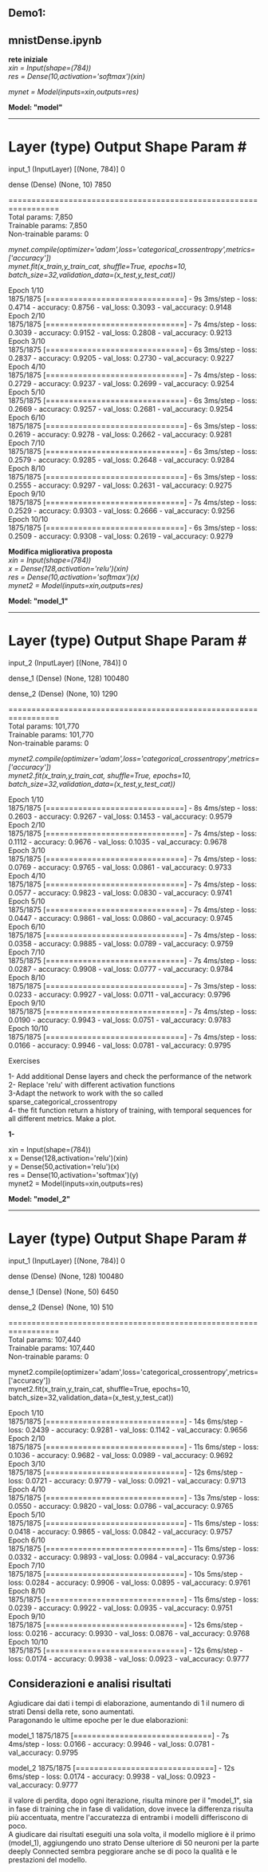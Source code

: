 
## Demo1:   
## mnistDense.ipynb  


**rete iniziale**  
*xin = Input(shape=(784))*  
*res = Dense(10,activation='softmax')(xin)*  

*mynet = Model(inputs=xin,outputs=res)*  

**Model: "model"**  
_______________________________________________  
 Layer (type)                Output Shape              Param #     
=================================================================  
 input_1 (InputLayer)        [(None, 784)]             0           
                                                                   
 dense (Dense)               (None, 10)                7850        
                                                                   
=================================================================  
Total params: 7,850  
Trainable params: 7,850  
Non-trainable params: 0  

*mynet.compile(optimizer='adam',loss='categorical_crossentropy',metrics=['accuracy'])*  
*mynet.fit(x_train,y_train_cat, shuffle=True, epochs=10, batch_size=32,validation_data=(x_test,y_test_cat))*  
  
Epoch 1/10  
1875/1875 [==============================] - 9s 3ms/step - loss: 0.4714 - accuracy: 0.8756 - val_loss: 0.3093 - val_accuracy: 0.9148  
Epoch 2/10  
1875/1875 [==============================] - 7s 4ms/step - loss: 0.3039 - accuracy: 0.9152 - val_loss: 0.2808 - val_accuracy: 0.9213  
Epoch 3/10  
1875/1875 [==============================] - 6s 3ms/step - loss: 0.2837 - accuracy: 0.9205 - val_loss: 0.2730 - val_accuracy: 0.9227  
Epoch 4/10  
1875/1875 [==============================] - 7s 4ms/step - loss: 0.2729 - accuracy: 0.9237 - val_loss: 0.2699 - val_accuracy: 0.9254  
Epoch 5/10  
1875/1875 [==============================] - 6s 3ms/step - loss: 0.2669 - accuracy: 0.9257 - val_loss: 0.2681 - val_accuracy: 0.9254  
Epoch 6/10  
1875/1875 [==============================] - 6s 3ms/step - loss: 0.2619 - accuracy: 0.9278 - val_loss: 0.2662 - val_accuracy: 0.9281  
Epoch 7/10  
1875/1875 [==============================] - 6s 3ms/step - loss: 0.2579 - accuracy: 0.9285 - val_loss: 0.2648 - val_accuracy: 0.9284  
Epoch 8/10  
1875/1875 [==============================] - 6s 3ms/step - loss: 0.2555 - accuracy: 0.9297 - val_loss: 0.2631 - val_accuracy: 0.9275  
Epoch 9/10  
1875/1875 [==============================] - 7s 4ms/step - loss: 0.2529 - accuracy: 0.9303 - val_loss: 0.2666 - val_accuracy: 0.9256  
Epoch 10/10  
1875/1875 [==============================] - 6s 3ms/step - loss: 0.2509 - accuracy: 0.9308 - val_loss: 0.2619 - val_accuracy: 0.9279  




**Modifica migliorativa proposta**  
*xin = Input(shape=(784))*  
*x = Dense(128,activation='relu')(xin)*  
*res = Dense(10,activation='softmax')(x)*  
*mynet2 = Model(inputs=xin,outputs=res)*  

**Model: "model_1"**    
_________________________________________________________________  
 Layer (type)                Output Shape              Param #     
=================================================================  
 input_2 (InputLayer)        [(None, 784)]             0           
                                                                   
 dense_1 (Dense)             (None, 128)               100480      
                                                                   
 dense_2 (Dense)             (None, 10)                1290        
                                                                   
=================================================================  
Total params: 101,770  
Trainable params: 101,770  
Non-trainable params: 0  

*mynet2.compile(optimizer='adam',loss='categorical_crossentropy',metrics=['accuracy'])*  
*mynet2.fit(x_train,y_train_cat, shuffle=True, epochs=10, batch_size=32,validation_data=(x_test,y_test_cat))*  

Epoch 1/10  
1875/1875 [==============================] - 8s 4ms/step - loss: 0.2603 - accuracy: 0.9267 - val_loss: 0.1453 - val_accuracy: 0.9579  
Epoch 2/10  
1875/1875 [==============================] - 7s 4ms/step - loss: 0.1112 - accuracy: 0.9676 - val_loss: 0.1035 - val_accuracy: 0.9678  
Epoch 3/10  
1875/1875 [==============================] - 7s 4ms/step - loss: 0.0769 - accuracy: 0.9765 - val_loss: 0.0861 - val_accuracy: 0.9733  
Epoch 4/10  
1875/1875 [==============================] - 7s 4ms/step - loss: 0.0577 - accuracy: 0.9823 - val_loss: 0.0830 - val_accuracy: 0.9741  
Epoch 5/10  
1875/1875 [==============================] - 7s 4ms/step - loss: 0.0447 - accuracy: 0.9861 - val_loss: 0.0860 - val_accuracy: 0.9745  
Epoch 6/10  
1875/1875 [==============================] - 7s 4ms/step - loss: 0.0358 - accuracy: 0.9885 - val_loss: 0.0789 - val_accuracy: 0.9759  
Epoch 7/10  
1875/1875 [==============================] - 7s 4ms/step - loss: 0.0287 - accuracy: 0.9908 - val_loss: 0.0777 - val_accuracy: 0.9784  
Epoch 8/10    
1875/1875 [==============================] - 7s 3ms/step - loss: 0.0233 - accuracy: 0.9927 - val_loss: 0.0711 - val_accuracy: 0.9796  
Epoch 9/10  
1875/1875 [==============================] - 7s 4ms/step - loss: 0.0190 - accuracy: 0.9943 - val_loss: 0.0751 - val_accuracy: 0.9783  
Epoch 10/10  
1875/1875 [==============================] - 7s 4ms/step - loss: 0.0166 - accuracy: 0.9946 - val_loss: 0.0781 - val_accuracy: 0.9795  



 
Exercises  

   1- Add additional Dense layers and check the performance of the network  
   2- Replace 'relu' with different activation functions  
   3-Adapt the network to work with the so called sparse_categorical_crossentropy  
   4- the fit function return a history of training, with temporal sequences for all different metrics. Make a plot.  


**1-**   
  
xin = Input(shape=(784))  
x = Dense(128,activation='relu')(xin)  
y = Dense(50,activation='relu')(x)  
res = Dense(10,activation='softmax')(y)  
mynet2 = Model(inputs=xin,outputs=res)  


**Model: "model_2"**  
_________________________________________________________________  
 Layer (type)                Output Shape              Param #     
=================================================================  
 input_1 (InputLayer)        [(None, 784)]             0           
                                                                   
 dense (Dense)               (None, 128)               100480      
                                                                  
 dense_1 (Dense)             (None, 50)                6450        
                                                                   
 dense_2 (Dense)             (None, 10)                510         
                                                                   
=================================================================  
Total params: 107,440  
Trainable params: 107,440  
Non-trainable params: 0  


mynet2.compile(optimizer='adam',loss='categorical_crossentropy',metrics=['accuracy'])  
mynet2.fit(x_train,y_train_cat, shuffle=True, epochs=10, batch_size=32,validation_data=(x_test,y_test_cat))  


Epoch 1/10  
1875/1875 [==============================] - 14s 6ms/step - loss: 0.2439 - accuracy: 0.9281 - val_loss: 0.1142 - val_accuracy: 0.9656  
Epoch 2/10  
1875/1875 [==============================] - 11s 6ms/step - loss: 0.1036 - accuracy: 0.9682 - val_loss: 0.0989 - val_accuracy: 0.9692  
Epoch 3/10  
1875/1875 [==============================] - 12s 6ms/step - loss: 0.0721 - accuracy: 0.9779 - val_loss: 0.0921 - val_accuracy: 0.9713  
Epoch 4/10  
1875/1875 [==============================] - 13s 7ms/step - loss: 0.0550 - accuracy: 0.9820 - val_loss: 0.0786 - val_accuracy: 0.9765  
Epoch 5/10  
1875/1875 [==============================] - 11s 6ms/step - loss: 0.0418 - accuracy: 0.9865 - val_loss: 0.0842 - val_accuracy: 0.9757  
Epoch 6/10  
1875/1875 [==============================] - 11s 6ms/step - loss: 0.0332 - accuracy: 0.9893 - val_loss: 0.0984 - val_accuracy: 0.9736  
Epoch 7/10  
1875/1875 [==============================] - 10s 5ms/step - loss: 0.0284 - accuracy: 0.9906 - val_loss: 0.0895 - val_accuracy: 0.9761  
Epoch 8/10  
1875/1875 [==============================] - 11s 6ms/step - loss: 0.0239 - accuracy: 0.9922 - val_loss: 0.0935 - val_accuracy: 0.9751  
Epoch 9/10  
1875/1875 [==============================] - 12s 6ms/step - loss: 0.0216 - accuracy: 0.9930 - val_loss: 0.0876 - val_accuracy: 0.9768  
Epoch 10/10  
1875/1875 [==============================] - 12s 6ms/step - loss: 0.0174 - accuracy: 0.9938 - val_loss: 0.0923 - val_accuracy: 0.9777  

## Considerazioni e analisi risultati  
Agiudicare dai dati i tempi di elaborazione, aumentando di 1 il numero di strati Densi della rete, sono aumentati.  
Paragonando le ultime epoche per le due elaborazioni:  

model_1 1875/1875 [==============================] - 7s 4ms/step - loss: 0.0166 - accuracy: 0.9946 - val_loss: 0.0781 - val_accuracy: 0.9795  

model_2 1875/1875 [==============================] - 12s 6ms/step - loss: 0.0174 - accuracy: 0.9938 - val_loss: 0.0923 - val_accuracy: 0.9777  
  
il valore di perdita, dopo ogni iterazione, risulta minore per il "model_1", sia in fase di training che in fase di validation, dove invece la differenza  risulta più accentuata, mentre l'accuratezza di entrambi i modelli differiscono di poco.  
A giudicare dai risultati eseguiti una sola volta, il modello migliore è il primo (model_1), aggiungendo uno strato Dense ulteriore di 50 neuroni per la parte deeply Connected sembra peggiorare anche se di poco la qualità e le prestazioni del modello.  


